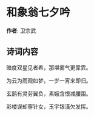 # 和象翁七夕吟

**作者**: 卫宗武

## 诗词内容

暗度双星见者希，那堪雾气更霏霏。

为云为雨观如梦，一岁一宵来即归。

玄鹊有灵劳翼负，素娥含恨减腰围。

彩楼误却穿针女，玉宇银潢欠发挥。

